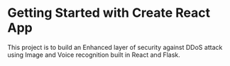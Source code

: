 # Getting Started with Create React App

This project is to build an Enhanced layer of security against DDoS attack using Image and Voice recognition built in React and Flask.
